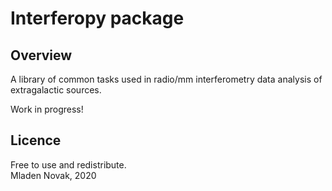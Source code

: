 # Interferopy package

## Overview

A library of common tasks used in radio/mm interferometry data analysis of extragalactic sources.

Work in progress!

## Licence
Free to use and redistribute.\
Mladen Novak, 2020